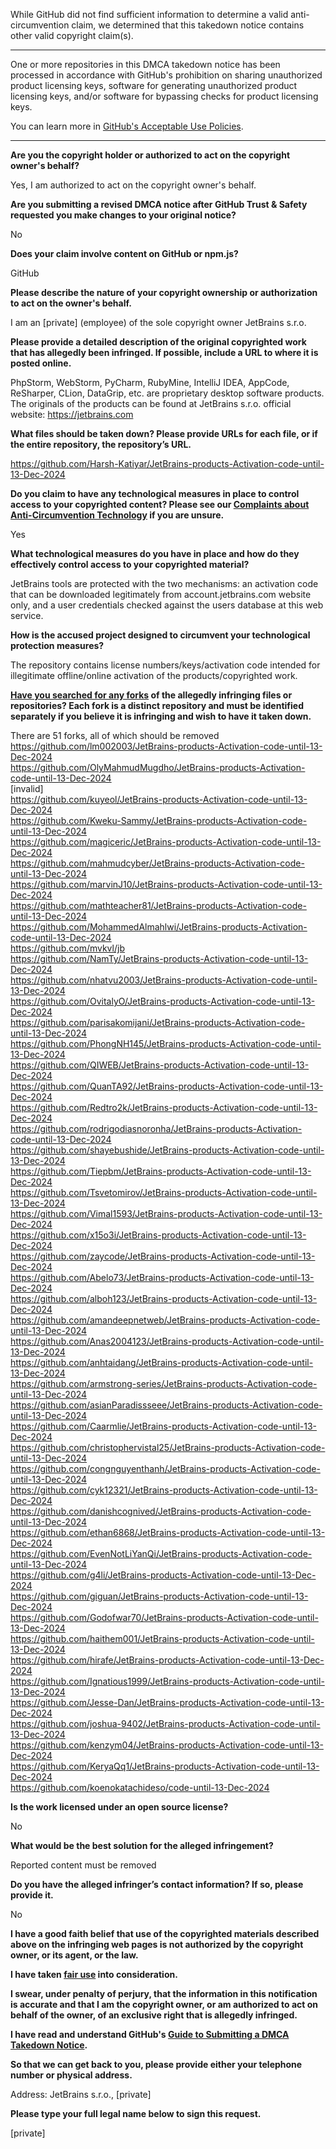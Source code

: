 While GitHub did not find sufficient information to determine a valid anti-circumvention claim, we determined that this takedown notice contains other valid copyright claim(s).

---

One or more repositories in this DMCA takedown notice has been processed in accordance with GitHub's prohibition on sharing unauthorized product licensing keys, software for generating unauthorized product licensing keys, and/or software for bypassing checks for product licensing keys.

You can learn more in [GitHub's Acceptable Use Policies](https://docs.github.com/en/github/site-policy/github-acceptable-use-policies).

---

**Are you the copyright holder or authorized to act on the copyright owner's behalf?**  
  
Yes, I am authorized to act on the copyright owner's behalf.  
  
**Are you submitting a revised DMCA notice after GitHub Trust & Safety requested you make changes to your original notice?**  
  
No  
  
**Does your claim involve content on GitHub or npm.js?**  
  
GitHub  
  
**Please describe the nature of your copyright ownership or authorization to act on the owner's behalf.**  
  
I am an [private] (employee) of the sole copyright owner JetBrains s.r.o.  
  
**Please provide a detailed description of the original copyrighted work that has allegedly been infringed. If possible, include a URL to where it is posted online.**  
  
PhpStorm, WebStorm, PyCharm, RubyMine, IntelliJ IDEA, AppCode, ReSharper, CLion, DataGrip, etc. are proprietary desktop software products. The originals of the products can be found at JetBrains s.r.o. official website: https://jetbrains.com  
  
**What files should be taken down? Please provide URLs for each file, or if the entire repository, the repository’s URL.**  
  
https://github.com/Harsh-Katiyar/JetBrains-products-Activation-code-until-13-Dec-2024  
  
**Do you claim to have any technological measures in place to control access to your copyrighted content? Please see our <a href="https://docs.github.com/articles/guide-to-submitting-a-dmca-takedown-notice#complaints-about-anti-circumvention-technology">Complaints about Anti-Circumvention Technology</a> if you are unsure.**  
  
Yes  
  
**What technological measures do you have in place and how do they effectively control access to your copyrighted material?**  
  
JetBrains tools are protected with the two mechanisms: an activation code that can be downloaded legitimately from account.jetbrains.com website only, and a user credentials checked against the users database at this web service.  
  
**How is the accused project designed to circumvent your technological protection measures?**  
  
The repository contains license numbers/keys/activation code intended for illegitimate offline/online activation of the products/copyrighted work.  
  
**<a href="https://docs.github.com/articles/dmca-takedown-policy#b-what-about-forks-or-whats-a-fork">Have you searched for any forks</a> of the allegedly infringing files or repositories? Each fork is a distinct repository and must be identified separately if you believe it is infringing and wish to have it taken down.**  
  
There are 51 forks, all of which should be removed  
https://github.com/lm002003/JetBrains-products-Activation-code-until-13-Dec-2024  
https://github.com/OlyMahmudMugdho/JetBrains-products-Activation-code-until-13-Dec-2024  
[invalid]  
https://github.com/kuyeol/JetBrains-products-Activation-code-until-13-Dec-2024  
https://github.com/Kweku-Sammy/JetBrains-products-Activation-code-until-13-Dec-2024  
https://github.com/magiceric/JetBrains-products-Activation-code-until-13-Dec-2024  
https://github.com/mahmudcyber/JetBrains-products-Activation-code-until-13-Dec-2024  
https://github.com/marvinJ10/JetBrains-products-Activation-code-until-13-Dec-2024  
https://github.com/mathteacher81/JetBrains-products-Activation-code-until-13-Dec-2024  
https://github.com/MohammedAlmahlwi/JetBrains-products-Activation-code-until-13-Dec-2024  
https://github.com/mvkvl/jb  
https://github.com/NamTy/JetBrains-products-Activation-code-until-13-Dec-2024  
https://github.com/nhatvu2003/JetBrains-products-Activation-code-until-13-Dec-2024  
https://github.com/OvitalyO/JetBrains-products-Activation-code-until-13-Dec-2024  
https://github.com/parisakomijani/JetBrains-products-Activation-code-until-13-Dec-2024  
https://github.com/PhongNH145/JetBrains-products-Activation-code-until-13-Dec-2024  
https://github.com/QIWEB/JetBrains-products-Activation-code-until-13-Dec-2024  
https://github.com/QuanTA92/JetBrains-products-Activation-code-until-13-Dec-2024  
https://github.com/Redtro2k/JetBrains-products-Activation-code-until-13-Dec-2024  
https://github.com/rodrigodiasnoronha/JetBrains-products-Activation-code-until-13-Dec-2024  
https://github.com/shayebushide/JetBrains-products-Activation-code-until-13-Dec-2024  
https://github.com/Tiepbm/JetBrains-products-Activation-code-until-13-Dec-2024  
https://github.com/Tsvetomirov/JetBrains-products-Activation-code-until-13-Dec-2024  
https://github.com/Vimal1593/JetBrains-products-Activation-code-until-13-Dec-2024  
https://github.com/x15o3i/JetBrains-products-Activation-code-until-13-Dec-2024  
https://github.com/zaycode/JetBrains-products-Activation-code-until-13-Dec-2024  
https://github.com/Abelo73/JetBrains-products-Activation-code-until-13-Dec-2024  
https://github.com/alboh123/JetBrains-products-Activation-code-until-13-Dec-2024  
https://github.com/amandeepnetweb/JetBrains-products-Activation-code-until-13-Dec-2024  
https://github.com/Anas2004123/JetBrains-products-Activation-code-until-13-Dec-2024  
https://github.com/anhtaidang/JetBrains-products-Activation-code-until-13-Dec-2024  
https://github.com/armstrong-series/JetBrains-products-Activation-code-until-13-Dec-2024  
https://github.com/asianParadissseee/JetBrains-products-Activation-code-until-13-Dec-2024  
https://github.com/Caarmlie/JetBrains-products-Activation-code-until-13-Dec-2024  
https://github.com/christophervistal25/JetBrains-products-Activation-code-until-13-Dec-2024  
https://github.com/congnguyenthanh/JetBrains-products-Activation-code-until-13-Dec-2024  
https://github.com/cyk12321/JetBrains-products-Activation-code-until-13-Dec-2024  
https://github.com/danishcognived/JetBrains-products-Activation-code-until-13-Dec-2024  
https://github.com/ethan6868/JetBrains-products-Activation-code-until-13-Dec-2024  
https://github.com/EvenNotLiYanQi/JetBrains-products-Activation-code-until-13-Dec-2024  
https://github.com/g4li/JetBrains-products-Activation-code-until-13-Dec-2024  
https://github.com/giguan/JetBrains-products-Activation-code-until-13-Dec-2024  
https://github.com/Godofwar70/JetBrains-products-Activation-code-until-13-Dec-2024  
https://github.com/haithem001/JetBrains-products-Activation-code-until-13-Dec-2024  
https://github.com/hirafe/JetBrains-products-Activation-code-until-13-Dec-2024  
https://github.com/Ignatious1999/JetBrains-products-Activation-code-until-13-Dec-2024  
https://github.com/Jesse-Dan/JetBrains-products-Activation-code-until-13-Dec-2024  
https://github.com/joshua-9402/JetBrains-products-Activation-code-until-13-Dec-2024  
https://github.com/kenzym04/JetBrains-products-Activation-code-until-13-Dec-2024  
https://github.com/KeryaQq1/JetBrains-products-Activation-code-until-13-Dec-2024  
https://github.com/koenokatachideso/code-until-13-Dec-2024  
  
**Is the work licensed under an open source license?**  
  
No  
  
**What would be the best solution for the alleged infringement?**  
  
Reported content must be removed  
  
**Do you have the alleged infringer’s contact information? If so, please provide it.**  
  
No  
  
**I have a good faith belief that use of the copyrighted materials described above on the infringing web pages is not authorized by the copyright owner, or its agent, or the law.**  
  
**I have taken <a href="https://www.lumendatabase.org/topics/22">fair use</a> into consideration.**  
  
**I swear, under penalty of perjury, that the information in this notification is accurate and that I am the copyright owner, or am authorized to act on behalf of the owner, of an exclusive right that is allegedly infringed.**  
  
**I have read and understand GitHub's <a href="https://docs.github.com/articles/guide-to-submitting-a-dmca-takedown-notice/">Guide to Submitting a DMCA Takedown Notice</a>.**  
  
**So that we can get back to you, please provide either your telephone number or physical address.**  
  
Address: JetBrains s.r.o., [private]
  
**Please type your full legal name below to sign this request.**  
  
[private]
